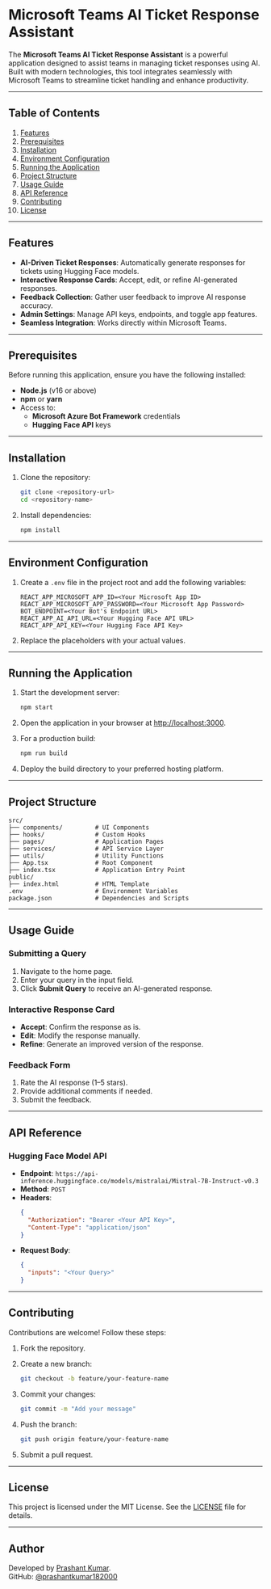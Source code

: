 
# Microsoft Teams AI Ticket Response Assistant

The **Microsoft Teams AI Ticket Response Assistant** is a powerful application designed to assist teams in managing ticket responses using AI. Built with modern technologies, this tool integrates seamlessly with Microsoft Teams to streamline ticket handling and enhance productivity.

---

## Table of Contents

1. [Features](#features)
2. [Prerequisites](#prerequisites)
3. [Installation](#installation)
4. [Environment Configuration](#environment-configuration)
5. [Running the Application](#running-the-application)
6. [Project Structure](#project-structure)
7. [Usage Guide](#usage-guide)
8. [API Reference](#api-reference)
9. [Contributing](#contributing)
10. [License](#license)

---

## Features

- **AI-Driven Ticket Responses**: Automatically generate responses for tickets using Hugging Face models.
- **Interactive Response Cards**: Accept, edit, or refine AI-generated responses.
- **Feedback Collection**: Gather user feedback to improve AI response accuracy.
- **Admin Settings**: Manage API keys, endpoints, and toggle app features.
- **Seamless Integration**: Works directly within Microsoft Teams.

---

## Prerequisites

Before running this application, ensure you have the following installed:

- **Node.js** (v16 or above)
- **npm** or **yarn**
- Access to:
  - **Microsoft Azure Bot Framework** credentials
  - **Hugging Face API** keys

---

## Installation

1. Clone the repository:

   ```bash
   git clone <repository-url>
   cd <repository-name>
   ```

2. Install dependencies:

   ```bash
   npm install
   ```

---

## Environment Configuration

1. Create a `.env` file in the project root and add the following variables:

   ```plaintext
   REACT_APP_MICROSOFT_APP_ID=<Your Microsoft App ID>
   REACT_APP_MICROSOFT_APP_PASSWORD=<Your Microsoft App Password>
   BOT_ENDPOINT=<Your Bot's Endpoint URL>
   REACT_APP_AI_API_URL=<Your Hugging Face API URL>
   REACT_APP_API_KEY=<Your Hugging Face API Key>
   ```

2. Replace the placeholders with your actual values.

---

## Running the Application

1. Start the development server:

   ```bash
   npm start
   ```

2. Open the application in your browser at [http://localhost:3000](http://localhost:3000).

3. For a production build:

   ```bash
   npm run build
   ```

4. Deploy the build directory to your preferred hosting platform.

---

## Project Structure

```plaintext
src/
├── components/         # UI Components
├── hooks/              # Custom Hooks
├── pages/              # Application Pages
├── services/           # API Service Layer
├── utils/              # Utility Functions
├── App.tsx             # Root Component
├── index.tsx           # Application Entry Point
public/
├── index.html          # HTML Template
.env                    # Environment Variables
package.json            # Dependencies and Scripts
```

---

## Usage Guide

### Submitting a Query
1. Navigate to the home page.
2. Enter your query in the input field.
3. Click **Submit Query** to receive an AI-generated response.

### Interactive Response Card
- **Accept**: Confirm the response as is.
- **Edit**: Modify the response manually.
- **Refine**: Generate an improved version of the response.

### Feedback Form
1. Rate the AI response (1–5 stars).
2. Provide additional comments if needed.
3. Submit the feedback.

---

## API Reference

### Hugging Face Model API

- **Endpoint**: `https://api-inference.huggingface.co/models/mistralai/Mistral-7B-Instruct-v0.3`
- **Method**: `POST`
- **Headers**:
  ```json
  {
    "Authorization": "Bearer <Your API Key>",
    "Content-Type": "application/json"
  }
  ```
- **Request Body**:
  ```json
  {
    "inputs": "<Your Query>"
  }
  ```

---

## Contributing

Contributions are welcome! Follow these steps:

1. Fork the repository.
2. Create a new branch:

   ```bash
   git checkout -b feature/your-feature-name
   ```

3. Commit your changes:

   ```bash
   git commit -m "Add your message"
   ```

4. Push the branch:

   ```bash
   git push origin feature/your-feature-name
   ```

5. Submit a pull request.

---

## License

This project is licensed under the MIT License. See the [LICENSE](LICENSE) file for details.

---

## Author

Developed by [Prashant Kumar](https://prashantkumar60099.netlify.app/).  
GitHub: [@prashantkumar182000](https://github.com/prashantkumar182000)
```
